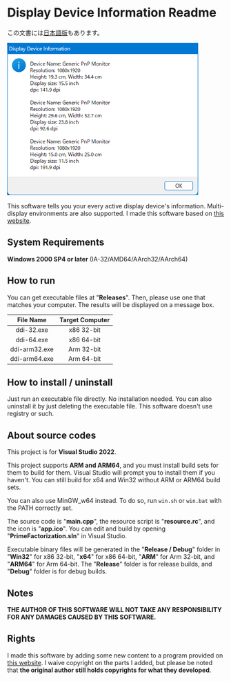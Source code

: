 # Display Device Information Readme

この文書には[日本語版](Readme_JA.md)もあります。

![](image.png)

This software tells you your every active display device's information. Multi-display environments are also supported. I made this software based on [this website](http://jag5.dreamlog.jp/archives/7949249.html).

## System Requirements

**Windows 2000 SP4 or later** (IA-32/AMD64/AArch32/AArch64)

## How to run

You can get executable files at "**Releases**". Then, please use one that matches your computer. The results will be displayed on a message box.

|   File Name   | Target Computer |
| :-----------: | :-------------: |
|  ddi-32.exe   |   x86 32-bit    |
|  ddi-64.exe   |   x86 64-bit    |
| ddi-arm32.exe |   Arm 32-bit    |
| ddi-arm64.exe |   Arm 64-bit    |

## How to install / uninstall

Just run an executable file directly. No installation needed. You can also uninstall it by just deleting the executable file. This software doesn't use registry or such.

## About source codes

This project is for **Visual Studio 2022**.

This project supports **ARM and ARM64**, and you must install build sets for them to build for them. Visual Studio will prompt you to install them if you haven't. You can still build for x64 and Win32 without ARM or ARM64 build sets.

You can also use MinGW_w64 instead. To do so, run `win.sh` or `win.bat` with the PATH correctly set.

The source code is "**main.cpp**", the resource script is "**resource.rc**", and the icon is "**app.ico**". You can edit and build by opening "**PrimeFactorization.sln**" in Visual Studio.

Executable binary files will be generated in the "**Release / Debug**" folder in "**Win32**" for x86 32-bit, "**x64**" for x86 64-bit, "**ARM**" for Arm 32-bit, and "**ARM64**" for Arm 64-bit. The "**Release**" folder is for release builds, and "**Debug**" folder is for debug builds.

## Notes

**THE AUTHOR OF THIS SOFTWARE WILL NOT TAKE ANY RESPONSIBILITY FOR ANY DAMAGES CAUSED BY THIS SOFTWARE.**

## Rights

I made this software by adding some new content to a program provided on [this website](http://jag5.dreamlog.jp/archives/7949249.html). I waive copyright on the parts I added, but please be noted that **the original author still holds copyrights for what they developed**.
